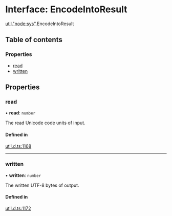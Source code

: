 # Interface: EncodeIntoResult

[util](../modules/util.md).["node:sys"](../modules/util._node_sys_.md).EncodeIntoResult

## Table of contents

### Properties

- [read](util._node_sys_.EncodeIntoResult.md#read)
- [written](util._node_sys_.EncodeIntoResult.md#written)

## Properties

### read

• **read**: `number`

The read Unicode code units of input.

#### Defined in

[util.d.ts:1168](https://github.com/goodcodedev/bun-types/blob/8bd1b3a/util.d.ts#L1168)

___

### written

• **written**: `number`

The written UTF-8 bytes of output.

#### Defined in

[util.d.ts:1172](https://github.com/goodcodedev/bun-types/blob/8bd1b3a/util.d.ts#L1172)
